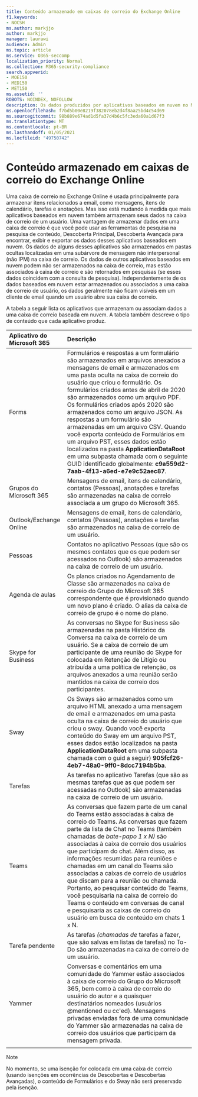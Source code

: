 ```yaml
---
title: Conteúdo armazenado em caixas de correio do Exchange Online
f1.keywords:
- NOCSH
ms.author: markjjo
author: markjjo
manager: laurawi
audience: Admin
ms.topic: article
ms.service: O365-seccomp
localization_priority: Normal
ms.collection: M365-security-compliance
search.appverid:
- MOE150
- MED150
- MET150
ms.assetid: ''
ROBOTS: NOINDEX, NOFOLLOW
description: Os dados produzidos por aplicativos baseados em nuvem no Microsoft 365 são armazenados ou associados à caixa de correio do Exchange Online de um usuário.
ms.openlocfilehash: f7bd5b00e8219f382078eb2d4f8aa25bd4c54d69
ms.sourcegitcommit: 98b889e674ad1d5fa37d4b6c5fc3eda60a1d67f3
ms.translationtype: MT
ms.contentlocale: pt-BR
ms.lasthandoff: 01/05/2021
ms.locfileid: "49750742"
---
```

# <a name="content-stored-in-exchange-online-mailboxes"></a>Conteúdo armazenado em caixas de correio do Exchange Online

Uma caixa de correio no Exchange Online é usada principalmente para armazenar itens relacionados a email, como mensagens, itens de calendário, tarefas e anotações. Mas isso está mudando à medida que mais aplicativos baseados em nuvem também armazenam seus dados na caixa de correio de um usuário. Uma vantagem de armazenar dados em uma caixa de correio é que você pode usar as ferramentas de pesquisa na pesquisa de conteúdo, Descoberta Principal, Descoberta Avançada para encontrar, exibir e exportar os dados desses aplicativos baseados em nuvem. Os dados de alguns desses aplicativos são armazenados em pastas ocultas localizadas em uma subárvore de mensagem não interpersonal (não IPM) na caixa de correio. Os dados de outros aplicativos  baseados em nuvem  podem não ser armazenados na caixa de correio, mas estão associados à caixa de correio e são retornados em pesquisas (se esses dados coincidem com a consulta de pesquisa). Independentemente de os dados baseados em nuvem estar armazenados ou associados a uma caixa de correio de usuário, os dados geralmente não ficam visíveis em um cliente de email quando um usuário abre sua caixa de correio.

A tabela a seguir lista os aplicativos que armazenam ou associam dados a uma caixa de correio baseada em nuvem. A tabela também descreve o tipo de conteúdo que cada aplicativo produz.

|Aplicativo do Microsoft 365|Descrição|
|:---------|:---------|
|Forms|Formulários e respostas a um formulário são armazenados em arquivos anexados a mensagens de email e armazenados em uma pasta oculta na caixa de correio do usuário que criou o formulário. Os formulários criados antes de abril de 2020 são armazenados como um arquivo PDF. Os formulários criados após 2020 são armazenados como um arquivo JSON.  As respostas a um formulário são armazenadas em um arquivo CSV. Quando você exporta conteúdo de Formulários em um arquivo PST, esses dados estão localizados na pasta **ApplicationDataRoot** em uma subpasta chamada com o seguinte GUID identificado globalmente: **c9a559d2-7aab-4f13-a6ed-e7e9c52aec87**.|
|Grupos do Microsoft 365|Mensagens de email, itens de calendário, contatos (Pessoas), anotações e tarefas são armazenadas na caixa de correio associada a um grupo do Microsoft 365.|
|Outlook/Exchange Online|Mensagens de email, itens de calendário, contatos (Pessoas), anotações e tarefas são armazenados na caixa de correio de um usuário.|
|Pessoas|Contatos no aplicativo Pessoas (que são os mesmos contatos que os que podem ser acessados no Outlook) são armazenados na caixa de correio de um usuário.|
|Agenda de aulas|Os planos criados no Agendamento de Classe são armazenados na caixa de correio do Grupo do Microsoft 365 correspondente que é provisionado quando um novo plano é criado. O alias da caixa de correio de grupo é o nome do plano.|
|Skype for Business|As conversas no Skype for Business são armazenadas na pasta Histórico da Conversa na caixa de correio de um usuário. Se a caixa de correio de um participante de uma reunião do Skype for colocada em Retenção de Litígio ou atribuída a uma política de retenção, os arquivos anexados a uma reunião serão mantidos na caixa de correio dos participantes.|
|Sway|Os Sways são armazenados como um arquivo HTML anexado a uma mensagem de email e armazenados em uma pasta oculta na caixa de correio do usuário que criou o sway. Quando você exporta conteúdo do Sway em um arquivo PST, esses dados estão localizados na pasta **ApplicationDataRoot** em uma subpasta chamada com o guid a seguir) **905fcf26-4eb7-48a0-9ff0-8dcc7194b5ba**.|
|Tarefas|As tarefas no aplicativo Tarefas (que são as mesmas tarefas que as que podem ser acessadas no Outlook) são armazenadas na caixa de correio de um usuário.|
|Teams|As conversas que fazem parte de um canal do Teams estão associadas à caixa de correio do Teams. As conversas que fazem parte da lista de Chat no Teams (também chamadas de *bate-papo 1 x N)* são associadas à caixa de correio dos usuários que participam do chat. Além disso, as informações resumidas para reuniões e chamadas em um canal do Teams são associadas a caixas de correio de usuários que discam para a reunião ou chamada. Portanto, ao pesquisar conteúdo do Teams, você pesquisaria na caixa de correio do Teams o conteúdo em conversas de canal e pesquisaria as caixas de correio do usuário em busca de conteúdo em chats 1 x N.| 
|Tarefa pendente|As tarefas *(chamadas de* tarefas a fazer, que são salvas em listas de tarefas) no To-Do são armazenadas na caixa de correio de um usuário.|
|Yammer|Conversas e comentários em uma comunidade do Yammer estão associados à caixa de correio do Grupo do Microsoft 365, bem como à caixa de correio do usuário do autor e a quaisquer destinatários nomeados (usuários @mentioned ou cc'ed). Mensagens privadas enviadas fora de uma comunidade do Yammer são armazenadas na caixa de correio dos usuários que participam da mensagem privada.|  
||||

> [!NOTE]
> No momento, se uma isenção for colocada em uma caixa de correio (usando isenções em ocorrências de Descobertas e Descobertas Avançadas), o conteúdo de Formulários e do Sway não será preservado pela isenção. 
